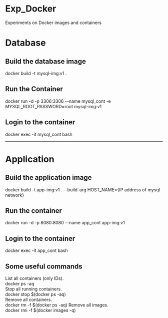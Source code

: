 # Exp_Docker
Experiments on Docker images and containers

# Database

## Build the database image

docker build -t mysql-img:v1 .

## Run the Container

docker run -d -p 3306:3306 --name mysql_cont -e MYSQL_ROOT_PASSWORD=root mysql-img:v1

## Login to the container

docker exec -it mysql_cont bash

--------------------------------------------------------------------------------------

# Application

## Build the application image

docker build -t app-img:v1 . --build-arg HOST_NAME={IP address of mysql network}

## Run the container

docker run -d -p 8080:8080 --name app_cont app-img:v1

## Login to the container

docker exec -it app_cont bash


## Some useful commands

List all containers (only IDs).  
docker ps -aq  
Stop all running containers.  
docker stop $(docker ps -aq)  
Remove all containers.  
docker rm -f $(docker ps -aq)
Remove all images.  
docker rmi -f $(docker images -q)
